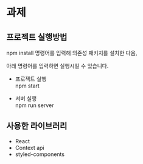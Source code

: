 # 과제

## 프로젝트 실행방법

npm install 명령어를 입력해 의존성 패키지를 설치한 다음,

아래 명령어를 입력하면 실행시킬 수 있습니다.

- 프로젝트 실행 <br />
  npm start

- 서버 실행 <br />
  npm run server

## 사용한 라이브러리

- React
- Context api
- styled-components
